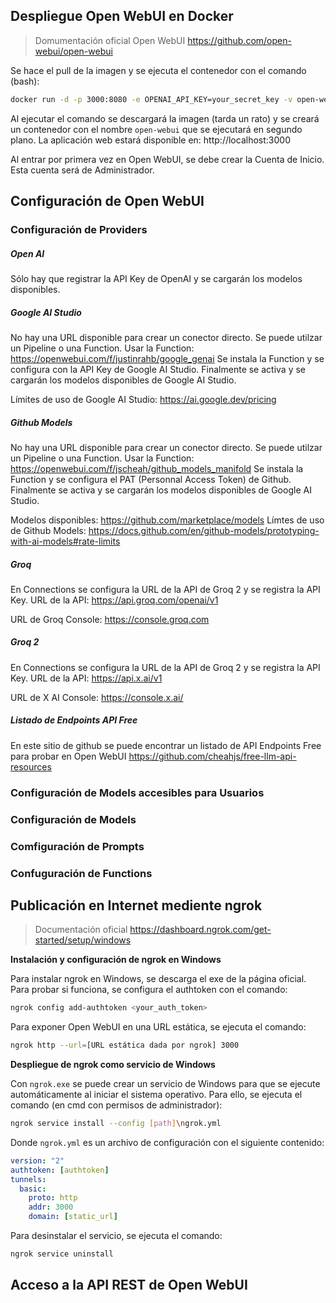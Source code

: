 ## Despliegue Open WebUI en Docker 

> Domumentación oficial Open WebUI
> https://github.com/open-webui/open-webui

Se hace el pull de la imagen y se ejecuta el contenedor con el comando (bash):
```bash
docker run -d -p 3000:8080 -e OPENAI_API_KEY=your_secret_key -v open-webui:/app/backend/data --name open-webui --restart always ghcr.io/open-webui/open-webui:main
```
Al ejecutar el comando se descargará la imagen (tarda un rato) y se creará un contenedor con el nombre `open-webui` que se ejecutará en segundo plano. La aplicación web estará disponible en: http://localhost:3000

Al entrar por primera vez en Open WebUI, se debe crear la Cuenta de Inicio. Esta cuenta será de Administrador.

## Configuración de Open WebUI

### Configuración de Providers

##### Open AI
Sólo hay que registrar la API Key de OpenAI y se cargarán los modelos disponibles.

#####  Google AI Studio
No hay una URL disponible para crear un conector directo. Se puede utilzar un Pipeline o una Function. 
Usar la Function: https://openwebui.com/f/justinrahb/google_genai
Se instala la Function y se configura con la API Key de Google AI Studio. 
Finalmente se activa y se cargarán los modelos disponibles de Google AI Studio.

Límites de uso de Google AI Studio: https://ai.google.dev/pricing

##### Github Models
No hay una URL disponible para crear un conector directo. Se puede utilzar un Pipeline o una Function. 
Usar la Function: https://openwebui.com/f/jscheah/github_models_manifold
Se instala la Function y se configura el PAT (Personnal Access Token) de Github. 
Finalmente se activa y se cargarán los modelos disponibles de Google AI Studio.

Modelos disponibles: https://github.com/marketplace/models
Límtes de uso de Github Models: https://docs.github.com/en/github-models/prototyping-with-ai-models#rate-limits

##### Groq
En Connections se configura la URL de la API de Groq 2 y se registra la API Key.
URL de la API: https://api.groq.com/openai/v1

URL de Groq Console: https://console.groq.com

##### Groq 2
En Connections se configura la URL de la API de Groq 2 y se registra la API Key.
URL de la API: https://api.x.ai/v1

URL de X AI Console: https://console.x.ai/

##### Listado de Endpoints API Free
En este sitio de github se puede encontrar un listado de API Endpoints Free para probar en Open WebUI
https://github.com/cheahjs/free-llm-api-resources 



### Configuración de Models accesibles para Usuarios

### Configuración de Models

### Comfiguración de Prompts

### Confuguración de Functions


## Publicación en Internet mediente ngrok

> Documentación oficial
> https://dashboard.ngrok.com/get-started/setup/windows

**Instalación y configuración de ngrok en Windows**

Para instalar ngrok en Windows, se descarga el exe de la página oficial.
Para probar si funciona, se configura el authtoken con el comando:
```bash
ngrok config add-authtoken <your_auth_token>
```
Para exponer Open WebUI en una URL estática, se ejecuta el comando:
```bash
ngrok http --url=[URL estática dada por ngrok] 3000
```

**Despliegue de ngrok como servicio de Windows**

Con `ngrok.exe` se puede crear un servicio de Windows para que se ejecute automáticamente al iniciar el sistema operativo. Para ello, se ejecuta el comando (en cmd con permisos de administrador):
```bash
ngrok service install --config [path]\ngrok.yml
```
Donde `ngrok.yml` es un archivo de configuración con el siguiente contenido:
```yaml
version: "2"
authtoken: [authtoken]
tunnels:
  basic:
    proto: http
    addr: 3000
    domain: [static_url]
```
Para desinstalar el servicio, se ejecuta el comando:
```bash
ngrok service uninstall
```



## Acceso a la API REST de Open WebUI